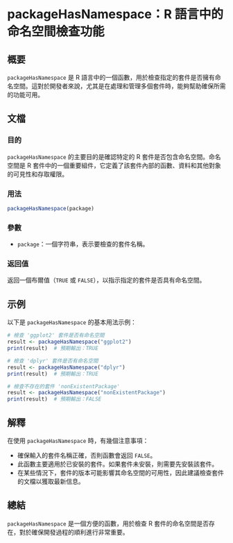 <!--
Meta Description: # packageHasNamespace：R 語言中的命名空間檢查功能 ## 概要 `packageHasNamespace` 是 R 語言中的一個函數，用於檢查指定的套件是否擁有命名空間。這對於開發者來說，尤其是在處理和管理多個套件時，能夠幫助確保所需的功能可用。 ## 文檔 ### 目的 `p...
Meta Keywords: packagehasnamespace, result, true, false, print
-->

# packageHasNamespace：R 語言中的命名空間檢查功能

## 概要
`packageHasNamespace` 是 R 語言中的一個函數，用於檢查指定的套件是否擁有命名空間。這對於開發者來說，尤其是在處理和管理多個套件時，能夠幫助確保所需的功能可用。

## 文檔
### 目的
`packageHasNamespace` 的主要目的是確認特定的 R 套件是否包含命名空間。命名空間是 R 套件中的一個重要組件，它定義了該套件內部的函數、資料和其他對象的可見性和存取權限。

### 用法
```R
packageHasNamespace(package)
```

### 參數
- `package`：一個字符串，表示要檢查的套件名稱。

### 返回值
返回一個布爾值（`TRUE` 或 `FALSE`），以指示指定的套件是否具有命名空間。

## 示例
以下是 `packageHasNamespace` 的基本用法示例：

```R
# 檢查 'ggplot2' 套件是否有命名空間
result <- packageHasNamespace("ggplot2")
print(result)  # 預期輸出：TRUE

# 檢查 'dplyr' 套件是否有命名空間
result <- packageHasNamespace("dplyr")
print(result)  # 預期輸出：TRUE

# 檢查不存在的套件 'nonExistentPackage'
result <- packageHasNamespace("nonExistentPackage")
print(result)  # 預期輸出：FALSE
```

## 解釋
在使用 `packageHasNamespace` 時，有幾個注意事項：
- 確保輸入的套件名稱正確，否則函數會返回 `FALSE`。
- 此函數主要適用於已安裝的套件。如果套件未安裝，則需要先安裝該套件。
- 在某些情況下，套件的版本可能影響其命名空間的可用性，因此建議檢查套件的文檔以獲取最新信息。

## 總結
`packageHasNamespace` 是一個方便的函數，用於檢查 R 套件的命名空間是否存在，對於確保開發過程的順利進行非常重要。